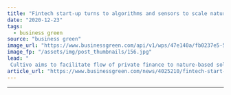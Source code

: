 ```yaml
---
title: "Fintech start-up turns to algorithms and sensors to scale nature-based solutions investment"
date: "2020-12-23"
tags: 
  - business green
source: "business green"
image_url: "https://www.businessgreen.com/api/v1/wps/47e140a/fb0237e5-5b64-4e53-b887-392f86350715/8/4-185x114.jpg"
image_fp: "/assets/img/post_thumbnails/156.jpg"
lead: "
 Cultivo aims to facilitate flow of private finance to nature-based solutions, by using cutting-edge technologies to identify projects with potential for strong natural capital returns  ..."
article_url: "https://www.businessgreen.com/news/4025210/fintech-start-algorithms-sensors-scale-nature-solutions-investment"
---
```


---
